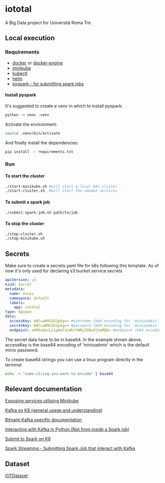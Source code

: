 # iototal
A Big Data project for Università Roma Tre

## Local execution

### Requirements
- [docker](https://docs.docker.com/get-started/get-docker/) or [docker-engine](https://docs.docker.com/engine/install/)
- [minikube](https://minikube.sigs.k8s.io/docs/start/)
- [kubectl](https://kubernetes.io/docs/tasks/tools/)
- [helm](https://helm.sh/docs/intro/install/)
- [pyspark - for submitting spark jobs](https://spark.apache.org/docs/latest/api/python/getting_started/install.html#using-pypi)

#### Install pyspark
It's suggested to create a venv in which to install pyspark:
```bash
python -m venv .venv
```
Activate the environment:
```bash
source .venv/bin/activate
```
And finally install the dependencies:
```bash
pip install -r requirements.txt
```


### Run
#### To start the cluster
```bash
./start-minikube.sh #will start a local k8s cluster
./start-cluster.sh  #will start the needed services
```

#### To submit a spark job
```bash
./submit-spark-job.sh path/to/job
```

#### To stop the cluster
```bash
./stop-cluster.sh
./stop-minikube.sh
```

## Secrets
Make sure to create a secrets.yaml file for k8s following this template. As of now it's only used for declaring s3 bucket service secrets
```yaml
apiVersion: v1
kind: Secret
metadata:
  name: minio
  namespace: default
  labels:
    app: iototal
type: Opaque
data:
  accessKey: bWluaW9hZG1pbg== #username (b64 encoding for 'minioadmin')
  secretKey: bWluaW9hZG1pbg== #password (b64 encoding for 'minioadmin')
  endpoint: aHR0cDovL21pbmlvLWhlYWRsZXNzOjkwMDA= #endpoint (b64 encoding for 'http://minio-headless:9000')
```
The secret data have to be in base64. In the example shown above, accessKey is the base64 encoding of 'minioadmin' which is the default minio password.

To create base64 strings you can use a linux program directly in the terminal
```bash
echo -n "some-string-you-want-to-encode" | base64
```

## Relevant documentation
[Exposing services utilising Minikube](https://minikube.sigs.k8s.io/docs/start/?arch=%2Flinux%2Fx86-64%2Fstable%2Fdebian+package#Service)

[Kafka on K8 (general usage and understanding)](https://learnk8s.io/kafka-ha-kubernetes)

[Bitnami Kafka specific documentation](https://github.com/bitnami/charts/tree/main/bitnami/kafka)

[Interacting with Kafka in Python (Not from inside a Spark job)](https://kafka-python.readthedocs.io/en/master/)

[Submit to Spark on K8](https://spark.apache.org/docs/latest/running-on-kubernetes.html#submitting-applications-to-kubernetes)

[Spark Streaming - Submitting Spark Job that interact with Kafka](https://spark.apache.org/docs/latest/structured-streaming-kafka-integration.html)


## Dataset

[IOTDataset](http://cicresearch.ca/IOTDataset/CIC_IOT_Dataset2023/Dataset/)